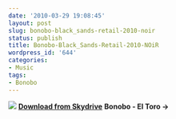 ```yaml
---
date: '2010-03-29 19:08:45'
layout: post
slug: bonobo-black_sands-retail-2010-noir
status: publish
title: Bonobo-Black_Sands-Retail-2010-NOiR
wordpress_id: '644'
categories:
- Music
tags:
- Bonobo
---
```


![](http://indieist.net/uploads/2010/01/bonobo-black-sands.jpg)
**[Download from Skydrive](http://cid-1cc0a518e90a9263.skydrive.live.com/browse.aspx/MP3Z/Bonobo-Black^_Sands-Retail-2010-NOiR)**
**Bonobo - El Toro ->**


